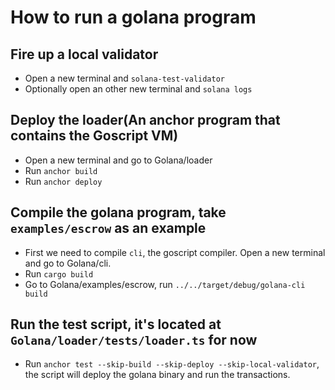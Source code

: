 # How to run a golana program

## Fire up a local validator

- Open a new terminal and `solana-test-validator`
- Optionally open an other new terminal and `solana logs`

## Deploy the loader(An anchor program that contains the Goscript VM)

- Open a new terminal and go to Golana/loader
- Run `anchor build`
- Run `anchor deploy`

## Compile the golana program, take `examples/escrow` as an example

- First we need to compile `cli`, the goscript compiler. Open a new terminal and go to Golana/cli.
- Run `cargo build`
- Go to Golana/examples/escrow, run `../../target/debug/golana-cli build`

## Run the test script, it's located at `Golana/loader/tests/loader.ts` for now

- Run `anchor test --skip-build --skip-deploy --skip-local-validator`, the script will deploy the golana binary and run the transactions.
